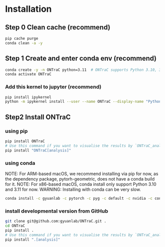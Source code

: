 # Installation

## Step 0 Clean cache (recommend)

```sh
pip cache purge
conda clean -a -y
```

## Step 1 Create and enter conda env (recommend)

```sh
conda create -y -n ONTraC python=3.11  # ONTraC supports Python 3.10, 3.11, and 3.12 for now
conda activate ONTraC
```

### Add this kernel to jupyter (recommend)

```sh
pip install ipykernel
python -m ipykernel install --user --name ONTraC --display-name "Python 3.11 (ONTraC)"
```

## Step2 Install ONTraC

### using pip

```sh
pip install ONTraC
# Use this command if you want to visualise the results by `ONTraC_analysis`.
pip install "ONTraC[analysis]"
```

### using conda

NOTE: For ARM-based macOS, we recommend installing via pip for now, as the dependency package, pytorh-geometric, does not have a conda build for it.
NOTE: For x86-based macOS, conda install only support Python 3.10 and 3.11 for now.
WARNING: Installing with conda can be very slow.

```sh
conda install -c gyuanlab -c pytorch -c pyg -c default -c nvidia -c conda-forge ontrac
```

### install developmental version from GitHub

```sh
git clone git@github.com:gyuanlab/ONTraC.git .
cd ONTraC
pip install .
# Use this command if you want to visualise the results by `ONTraC_analysis`.
pip install ".[analysis]"
```
